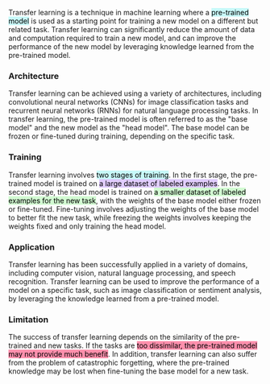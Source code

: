 Transfer learning is a technique in machine learning where a <mark style="background: #ABF7F7A6;">pre-trained model</mark> is used as a starting point for training a new model on a different but related task. Transfer learning can significantly reduce the amount of data and computation required to train a new model, and can improve the performance of the new model by leveraging knowledge learned from the pre-trained model.

### Architecture

Transfer learning can be achieved using a variety of architectures, including convolutional neural networks (CNNs) for image classification tasks and recurrent neural networks (RNNs) for natural language processing tasks. In transfer learning, the pre-trained model is often referred to as the "base model" and the new model as the "head model". The base model can be frozen or fine-tuned during training, depending on the specific task.

### Training

Transfer learning involves <mark style="background: #ABF7F7A6;">two stages of training</mark>. In the first stage, the pre-trained model is trained on <mark style="background: #D2B3FFA6;">a large dataset of labeled examples</mark>. In the second stage, the head model is trained on <mark style="background: #BBFABBA6;">a smaller dataset of labeled examples for the new task</mark>, with the weights of the base model either frozen or fine-tuned. Fine-tuning involves adjusting the weights of the base model to better fit the new task, while freezing the weights involves keeping the weights fixed and only training the head model.

### Application

Transfer learning has been successfully applied in a variety of domains, including computer vision, natural language processing, and speech recognition. Transfer learning can be used to improve the performance of a model on a specific task, such as image classification or sentiment analysis, by leveraging the knowledge learned from a pre-trained model.

### Limitation

The success of transfer learning depends on the similarity of the pre-trained and new tasks. If the tasks are <mark style="background: #FF5582A6;">too dissimilar, the pre-trained model may not provide much benefit</mark>. In addition, transfer learning can also suffer from the problem of catastrophic forgetting, where the pre-trained knowledge may be lost when fine-tuning the base model for a new task.



